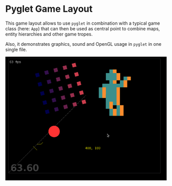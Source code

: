 # Pyglet Game Layout

This game layout allows to use `pyglet` in combination with a typical
game class (here: `App`) that can then be used as central point to combine
maps, entity hierarchies and other game tropes.

Also, it demonstrates graphics, sound and OpenGL usage in `pyglet` in one
single file.

![pyglet-demo.gif](res/pyglet-demo.gif)
